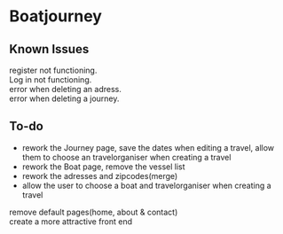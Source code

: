 # Boatjourney

Known Issues
-------------
register not functioning.   
Log in not functioning.   
error when deleting an adress.    
error when deleting a journey.    


To-do
---    
* rework the Journey page, save the dates when editing a travel, allow them to choose an travelorganiser when creating a travel
* rework the Boat page, remove the vessel list    
* rework the adresses and zipcodes(merge)   
* allow the user to choose a boat and travelorganiser when creating a travel    
    
remove default pages(home, about & contact)   
create a more attractive front end
